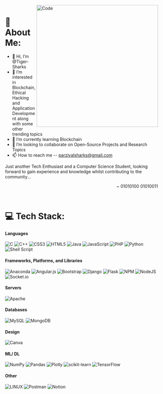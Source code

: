 <!--![MasterHead](https://images.unsplash.com/photo-1504805572947-34fad45aed93?ixlib=rb-4.0.3&ixid=M3wxMjA3fDB8MHxwaG90by1wYWdlfHx8fGVufDB8fHx8fA%3D%3D&auto=format&fit=crop&w=1470&q=80)
-->

<img align="right" alt="Code" width=400 height=400 arc="https://pbs.twimg.com/media/EbCGIHxUcAIMQcB?format=jpg&name=small">

# 💫 About Me:
- 👋 Hi, I’m @Tiger-Sharks
- 👀 I’m interested in Blockchain, Ethical Hacking and Application Development along with some other trending topics
- 🌱 I’m currently learning Blockchain
- 💞️ I’m looking to collaborate on Open-Source Projects and Research Topics
- 📫 How to reach me -- parzivalsharks@gmail.com

Just another Tech Enthusiast and a Computer Science Student, looking forward to gain experience and knowledge whilst contributing to the community...

<p align="right"> ~ 01010100 01010011</p>
<br>


<!--
## 🌐 Socials:
[![Instagram](https://img.shields.io/badge/Instagram-%23E4405F.svg?logo=Instagram&logoColor=white)](https://instagram.com/instagram) 
-->


# 💻 Tech Stack:

#### Languages
![C](https://img.shields.io/badge/c-%2300599C.svg?style=for-the-badge&logo=c&logoColor=white)
![C++](https://img.shields.io/badge/c++-%2300599C.svg?style=for-the-badge&logo=c%2B%2B&logoColor=white)
![CSS3](https://img.shields.io/badge/css3-%231572B6.svg?style=for-the-badge&logo=css3&logoColor=white)
![HTML5](https://img.shields.io/badge/html5-%23E34F26.svg?style=for-the-badge&logo=html5&logoColor=white)
![Java](https://img.shields.io/badge/java-%23ED8B00.svg?style=for-the-badge&logo=java&logoColor=white)
![JavaScript](https://img.shields.io/badge/javascript-%23323330.svg?style=for-the-badge&logo=javascript&logoColor=%23F7DF1E)
![PHP](https://img.shields.io/badge/php-%23777BB4.svg?style=for-the-badge&logo=php&logoColor=white)
![Python](https://img.shields.io/badge/python-3670A0?style=for-the-badge&logo=python&logoColor=ffdd54)
![Shell Script](https://img.shields.io/badge/shell_script-%23121011.svg?style=for-the-badge&logo=gnu-bash&logoColor=white)

#### Frameworks, Platforms, and Libraries
![Anaconda](https://img.shields.io/badge/Anaconda-%2344A833.svg?style=for-the-badge&logo=anaconda&logoColor=white)
![Angular.js](https://img.shields.io/badge/angular.js-%23E23237.svg?style=for-the-badge&logo=angularjs&logoColor=white)
![Bootstrap](https://img.shields.io/badge/bootstrap-%23563D7C.svg?style=for-the-badge&logo=bootstrap&logoColor=white)
![Django](https://img.shields.io/badge/django-%23092E20.svg?style=for-the-badge&logo=django&logoColor=white)
![Flask](https://img.shields.io/badge/flask-%23000.svg?style=for-the-badge&logo=flask&logoColor=white)
![NPM](https://img.shields.io/badge/NPM-%23000000.svg?style=for-the-badge&logo=npm&logoColor=white)
![NodeJS](https://img.shields.io/badge/node.js-6DA55F?style=for-the-badge&logo=node.js&logoColor=white)
![Socket.io](https://img.shields.io/badge/Socket.io-black?style=for-the-badge&logo=socket.io&badgeColor=010101)

#### Servers
![Apache](https://img.shields.io/badge/apache-%23D42029.svg?style=for-the-badge&logo=apache&logoColor=white)

#### Databases
![MySQL](https://img.shields.io/badge/mysql-%2300f.svg?style=for-the-badge&logo=mysql&logoColor=white)
![MongoDB](https://img.shields.io/badge/MongoDB-%234ea94b.svg?style=for-the-badge&logo=mongodb&logoColor=white)

#### Design
![Canva](https://img.shields.io/badge/Canva-%2300C4CC.svg?style=for-the-badge&logo=Canva&logoColor=white)

#### ML/ DL
![NumPy](https://img.shields.io/badge/numpy-%23013243.svg?style=for-the-badge&logo=numpy&logoColor=white)
![Pandas](https://img.shields.io/badge/pandas-%23150458.svg?style=for-the-badge&logo=pandas&logoColor=white)
![Plotly](https://img.shields.io/badge/Plotly-%233F4F75.svg?style=for-the-badge&logo=plotly&logoColor=white)
![scikit-learn](https://img.shields.io/badge/scikit--learn-%23F7931E.svg?style=for-the-badge&logo=scikit-learn&logoColor=white)
![TensorFlow](https://img.shields.io/badge/TensorFlow-%23FF6F00.svg?style=for-the-badge&logo=TensorFlow&logoColor=white)

#### Other
![LINUX](https://img.shields.io/badge/Linux-FCC624?style=for-the-badge&logo=linux&logoColor=black)
![Postman](https://img.shields.io/badge/Postman-FF6C37?style=for-the-badge&logo=postman&logoColor=white)
![Notion](https://img.shields.io/badge/Notion-%23000000.svg?style=for-the-badge&logo=notion&logoColor=white)


<!--
# 📊 GitHub Stats:
![](https://github-readme-stats.vercel.app/api?username=Tiger-Sharks&theme=dark&hide_border=false&include_all_commits=false&count_private=false)<br/>
![](https://github-readme-streak-stats.herokuapp.com/?user=Tiger-Sharks&theme=dark&hide_border=false)<br/>
![](https://github-readme-stats.vercel.app/api/top-langs/?username=Tiger-Sharks&theme=dark&hide_border=false&include_all_commits=false&count_private=false&layout=compact)
-->

<!---
Tiger-Sharks/Tiger-Sharks is a ✨ special ✨ repository because its `README.md` (this file) appears on your GitHub profile.
You can click the Preview link to take a look at your changes.
--->